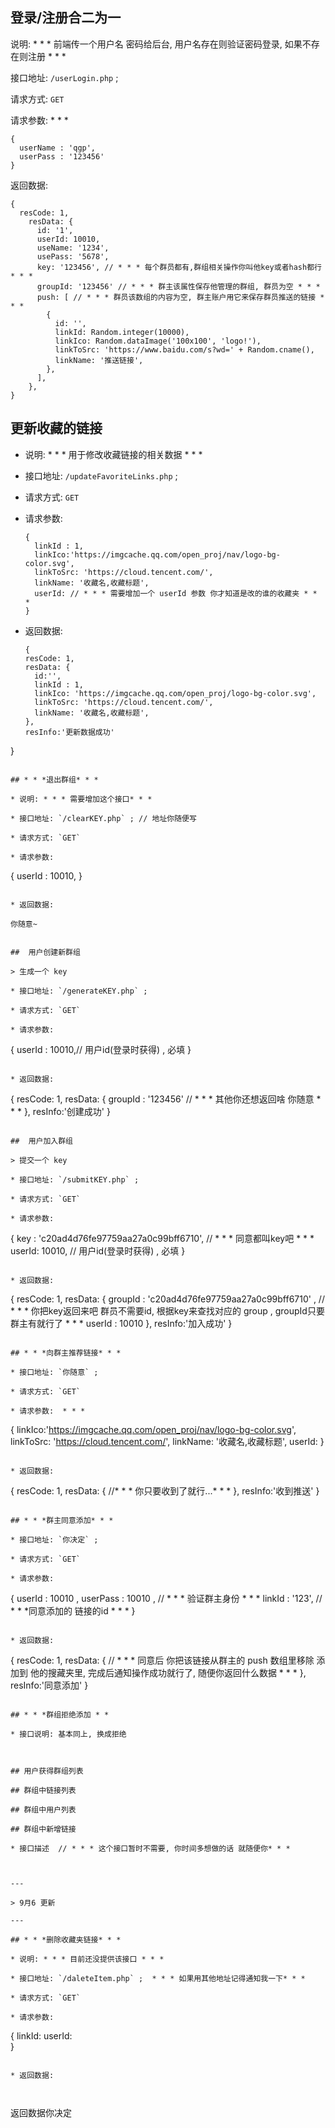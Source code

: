 ## 登录/注册合二为一

说明: * * * 前端传一个用户名 密码给后台, 用户名存在则验证密码登录, 如果不存在则注册 * * *

接口地址: `/userLogin.php` ;

请求方式: `GET`

请求参数:  * * *

```
{
  userName : 'qgp',
  userPass : '123456'
}
```

返回数据: 

```
{
  resCode: 1,
    resData: {
      id: '1',
      userId: 10010,
      useName: '1234',
      usePass: '5678', 
      key: '123456', // * * * 每个群员都有,群组相关操作你叫他key或者hash都行 * * *
      groupId: '123456' // * * * 群主该属性保存他管理的群组, 群员为空 * * *
      push: [ // * * * 群员该数组的内容为空, 群主账户用它来保存群员推送的链接 * * *
        {
          id: '',
          linkId: Random.integer(10000),
          linkIco: Random.dataImage('100x100', 'logo!'),
          linkToSrc: 'https://www.baidu.com/s?wd=' + Random.cname(),
          linkName: '推送链接',
        },
      ],
    },
}
```

## 更新收藏的链接

* 说明: * * * 用于修改收藏链接的相关数据 * * *

* 接口地址: `/updateFavoriteLinks.php` ;

* 请求方式: `GET`

* 请求参数: 

  ```
  {
    linkId : 1,
    linkIco:'https://imgcache.qq.com/open_proj/nav/logo-bg-color.svg',
    linkToSrc: 'https://cloud.tencent.com/',
    linkName: '收藏名,收藏标题',
    userId: // * * * 需要增加一个 userId 参数 你才知道是改的谁的收藏夹 * * *
  }
  ```

* 返回数据: 

  ```
  {
  resCode: 1, 
  resData: {
    id:'',
    linkId : 1,
    linkIco: 'https://imgcache.qq.com/open_proj/logo-bg-color.svg',
    linkToSrc: 'https://cloud.tencent.com/',
    linkName: '收藏名,收藏标题',
  },
  resInfo:'更新数据成功'
}
  ```

## * * *退出群组* * *

* 说明: * * * 需要增加这个接口* * *

* 接口地址: `/clearKEY.php` ; // 地址你随便写

* 请求方式: `GET`

* 请求参数: 

  ```
  {
    userId : 10010,
  }
  ```

* 返回数据: 

  ```
  	你随意~
  ```

##  用户创建新群组

> 生成一个 key

* 接口地址: `/generateKEY.php` ;

* 请求方式: `GET`

* 请求参数: 

  ```
  {
    userId : 10010,// 用户id(登录时获得) , 必填
  }
  ```

* 返回数据: 

  ```
  {
    resCode: 1, 
    resData: {
  	groupId : '123456' // * * * 其他你还想返回啥 你随意 * * *
    },
    resInfo:'创建成功'
  }
  ```

##  用户加入群组

> 提交一个 key

* 接口地址: `/submitKEY.php` ;

* 请求方式: `GET`

* 请求参数: 

  ```
  {
    key : 'c20ad4d76fe97759aa27a0c99bff6710', // * * * 同意都叫key吧 * * *
    userId: 10010, // 用户id(登录时获得) , 必填
  }
  ```

* 返回数据: 

  ```
  {
    resCode: 1, 
    resData: {
      groupId : 'c20ad4d76fe97759aa27a0c99bff6710' , // * * * 你把key返回来吧 群员不需要id, 根据key来查找对应的 group , groupId只要群主有就行了 * * *
      userId : 10010
    },
    resInfo:'加入成功'
  }
  ```

## * * *向群主推荐链接* * *

* 接口地址: `你随意` ;

* 请求方式: `GET`

* 请求参数:  * * *

  ```
  {
    linkIco:'https://imgcache.qq.com/open_proj/nav/logo-bg-color.svg',
    linkToSrc: 'https://cloud.tencent.com/',
    linkName: '收藏名,收藏标题',
    userId: 
  }
  ```

* 返回数据: 

  ```
  {
    resCode: 1, 
    resData: {
      //* * * 你只要收到了就行...* * *
    },
    resInfo:'收到推送'
  }
  ```

## * * *群主同意添加* * *

* 接口地址: `你决定` ;

* 请求方式: `GET`

* 请求参数: 

  ```
  {
    userId : 10010 ,
    userPass : 10010 , // * * * 验证群主身份 * * *
    linkId : '123', // * * *同意添加的 链接的id * * *
  }
  ```

* 返回数据: 

  ```
  {
    resCode: 1, 
    resData: {
      // * * * 同意后 你把该链接从群主的 push 数组里移除 添加到 他的搜藏夹里, 完成后通知操作成功就行了, 随便你返回什么数据 * * *
    },
    resInfo:'同意添加'
  }
  ```

## * * *群组拒绝添加 * *

* 接口说明: 基本同上, 换成拒绝



## 用户获得群组列表

## 群组中链接列表

## 群组中用户列表

## 群组中新增链接

* 接口描述  // * * * 这个接口暂时不需要, 你时间多想做的话 就随便你* * *



---

> 9月6 更新

---

## * * *删除收藏夹链接* * *

* 说明: * * * 目前还没提供该接口 * * *

* 接口地址: `/daleteItem.php` ;  * * * 如果用其他地址记得通知我一下* * *

* 请求方式: `GET`

* 请求参数: 

  ```
  {
    linkId: 
    userId:  
  }
  ```

* 返回数据: 

  	

  ```
  返回数据你决定
  ```
